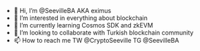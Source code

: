- 👋 Hi, I’m @SeevilleBA AKA eximus
- 👀 I’m interested in everything about blockchain
- 🌱 I’m currently learning Cosmos SDK and zkEVM
- 💞️ I’m looking to collaborate with Turkish blockchain community
- 📫 How to reach me TW @CryptoSeeville TG @SeevilleBA

<!---
SeevilleBA/SeevilleBA is a ✨ special ✨ repository because its `README.md` (this file) appears on your GitHub profile.
You can click the Preview link to take a look at your changes.
--->
